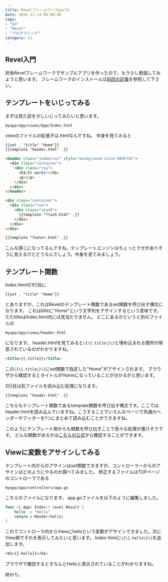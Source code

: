 ```yaml
---
title: Revelフレームワークpart2
date: 2016-12-14 00:00:00
tags:
- "Go"
- "Revel"
- "プログラミング"
category: Go
---
```

## Revel入門
折角Revelフレームワークでサンプルアプリを作ったので、もう少し勉強してみようと思います。
フレームワークのインストールは[前回の記事](http://devlog.site/Go/go2/)を参照して下さい。
<!-- More -->

## テンプレートをいじってみる
まずは見た目を少しいじってみたいと思います。

```
myapp/app/views/App/Index.html
```

viewのファイルの拡張子は.htmlなんですね。
中身を見てみると

```html
{{set . "title" "Home"}}
{{template "header.html" .}}

<header class="jumbotron" style="background-color:#A9F16C">
  <div class="container">
    <div class="row">
      <h1>It works!</h1>
      <p></p>
    </div>
  </div>
</header>

<div class="container">
  <div class="row">
    <div class="span6">
      {{template "flash.html" .}}
    </div>
  </div>
</div>

{{template "footer.html" .}}
```

こんな感じになってるんですね。テンプレートエンジンはちょっとクセがありそうに見えるけどどうなんでしょう。中身を見てみましょう。

## テンプレート関数
Index.htmlの1行目に

```
{{set . "title" "Home"}}
```

とありますが、これはRevelのテンプレート関数であるset関数を呼び出す構文になります。
これはtitleに"Home"という文字列をアサインするという意味です。
ただtitleはIndex.html内には見当たりません。
どこにあるかというと別のファイルの

```
myapp/app/views/header.html
```

になります。
header.htmlを見てみると`\{\{.title\}\}`と埋め込まれる箇所が用意されているのがわかりますね。

```html
<title>{{.title}}</title>
```

この`\{\{.title\}\}`にset関数で指定した"Home"がアサインされます。
ブラウザから確認するとタイトルがHomeになっていることが分かるかと思います。

2行目は別ファイルを読み込む処理になります。

```
{{template "header.html" .}}
```

こちらもテンプレート関数であるtemplate関数を呼び出す構文です。ここではheader.htmlを読み込んでいますね。こうすることでいろんなページで共通のヘッダーやフッターを1つにまとめて読み込むことができますね。

このようにテンプレート側からも関数を呼び出すことで色々な処理が書けそうです。
どんな関数があるかは[こちらの公式](https://revel.github.io/manual/templates.html)から確認することができます。

## Viewに変数をアサインしてみる
テンプレート内からのアサインはset関数できますが、コントローラーからのアサインはどのようにやるのか調べてみました。
修正するファイルはTOPページのコントローラである

```
myapp/app/controllers/app.go
```

こちらのファイルになります。
app.goファイルを以下のように編集しました。

```go
func (c App) Index() revel.Result {
	hello := "Hello"
	return c.Render(hello)
}
```

これでコントローラ内からViewにhelloという変数がアサインできました。次にView側でそれを表示してみたいと思います。
Index.htmlに`\{\{.hello\}\}`を追加します。

```html
<h1>{{.hello}}</h1>
```

ブラウザで確認するときちんとHelloと表示されていることがわかりますね。

終わり。